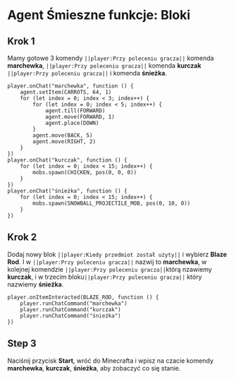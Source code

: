 # Agent Śmieszne funkcje: Bloki

## Krok 1
Mamy gotowe 3 komendy ``||player:Przy poleceniu gracza||`` komenda **marchewka**,  ``||player:Przy poleceniu gracza||`` komenda **kurczak**  ``||player:Przy poleceniu gracza||`` i komenda **śnieżka**.

```template
player.onChat("marchewka", function () {
    agent.setItem(CARROTS, 64, 1)
    for (let index = 0; index < 3; index++) {
        for (let index = 0; index < 5; index++) {
            agent.till(FORWARD)
            agent.move(FORWARD, 1)
            agent.place(DOWN)
        }
        agent.move(BACK, 5)
        agent.move(RIGHT, 2)
    }
})
player.onChat("kurczak", function () {
    for (let index = 0; index < 15; index++) {
        mobs.spawn(CHICKEN, pos(0, 0, 0))
    }
})
player.onChat("śnieżka", function () {
    for (let index = 0; index < 15; index++) {
        mobs.spawn(SNOWBALL_PROJECTILE_MOB, pos(0, 10, 0))
    }
})
```

## Krok 2
Dodaj nowy blok ``||player:Kiedy przedmiot został użyty||`` i wybierz **Blaze Rod**.  I w ``||player:Przy poleceniu gracza||`` nazwij to  **marchewka**, w kolejnej komendzie ``||player:Przy poleceniu gracza||``którą nzawiemy **kurczak**, i  w trzecim bloku``||player:Przy poleceniu gracza||`` który nazwiemy  **śnieżka**.

```blocks
player.onItemInteracted(BLAZE_ROD, function () {
    player.runChatCommand("marchewka")
    player.runChatCommand("kurczak")
    player.runChatCommand("śnieżka")
})
```

## Step 3

Naciśnij przycisk **Start**, wróć do Minecrafta i wpisz na czacie komendy **marchewka**, **kurczak**, **śnieżka**, aby zobaczyć co się stanie.
